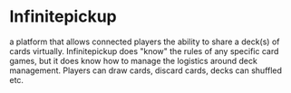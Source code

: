 # Infinitepickup
a platform that allows connected players the ability to share a deck(s) of cards virtually.  Infinitepickup does "know" the rules of any specific card games, but it does know how to manage the logistics around deck management. Players can draw cards, discard cards, decks can shuffled etc. 
